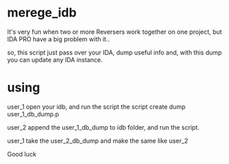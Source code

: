 # merege_idb

It's very fun when two or more Reversers work together on one project, but IDA PRO have a big problem with it..

so, this script just pass over your IDA, dump useful info and, with this dump you can update any IDA instance.

# using

user_1 open your idb, and run the script
the script create dump user_1_db_dump.p

user_2 append the user_1_db_dump to idb folder, and run the script.

user_1 take the user_2_db_dump and make the same like user_2

Good luck
